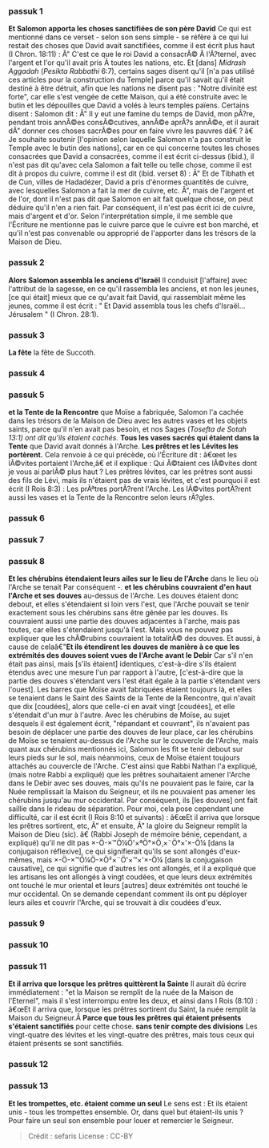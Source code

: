 
### passuk 1
<b>Et Salomon apporta les choses sanctifiées de son père David</b> Ce qui est mentionné dans ce verset - selon son sens simple - se réfère à ce qui lui restait des choses que David avait sanctifiées, comme il est écrit plus haut (I Chron. 18:11) : Â" C'est ce que le roi David a consacrÃ© Ã l'Ã?ternel, avec l'argent et l'or qu'il avait pris Ã toutes les nations, etc. Et [dans] <i>Midrash Aggadah</i> (<i>Pesikta Rabbathi</i> 6:7), certains sages disent qu'il [n'a pas utilisé ces articles pour la construction du Temple] parce qu'il savait qu'il était destiné à être détruit, afin que les nations ne disent pas : "Notre divinité est forte", car elle s'est vengée de cette Maison, qui a été construite avec le butin et les dépouilles que David a volés à leurs temples païens. Certains disent : Salomon dit : Â" Il y eut une famine du temps de David, mon pÃ?re, pendant trois annÃ©es consÃ©cutives, annÃ©e aprÃ?s annÃ©e, et il aurait dÃ" donner ces choses sacrÃ©es pour en faire vivre les pauvres dâ€ ? â€ Je souhaite soutenir [l'opinion selon laquelle Salomon n'a pas construit le Temple avec le butin des nations], car en ce qui concerne toutes les choses consacrées que David a consacrées, comme il est écrit ci-dessus (ibid.), il n'est pas dit qu'avec cela Salomon a fait telle ou telle chose, comme il est dit à propos du cuivre, comme il est dit (ibid. verset 8) : Â" Et de Tibhath et de Cun, villes de Hadadézer, David a pris d'énormes quantités de cuivre, avec lesquelles Salomon a fait la mer de cuivre, etc. Â", mais de l'argent et de l'or, dont il n'est pas dit que Salomon en ait fait quelque chose, on peut déduire qu'il n'en a rien fait. Par conséquent, il n'est pas écrit ici de cuivre, mais d'argent et d'or. Selon l'interprétation simple, il me semble que l'Écriture ne mentionne pas le cuivre parce que le cuivre est bon marché, et qu'il n'est pas convenable ou approprié de l'apporter dans les trésors de la Maison de Dieu.

### passuk 2
<b>Alors Salomon assembla les anciens d'Israël</b> Il conduisit [l'affaire] avec l'attribut de la sagesse, en ce qu'il rassembla les anciens, et non les jeunes, [ce qui était] mieux que ce qu'avait fait David, qui rassemblait même les jeunes, comme il est écrit : " Et David assembla tous les chefs d'Israël... Jérusalem " (I Chron. 28:1).

### passuk 3
<b>La fête</b> la fête de Succoth.

### passuk 4

### passuk 5
<b>et la Tente de la Rencontre</b> que Moïse a fabriquée, Salomon l'a cachée dans les trésors de la Maison de Dieu avec les autres vases et les objets saints, parce qu'il n'en avait pas besoin, et nos Sages (<i>Tosefta de Sotah 13:1) ont dit qu'ils étaient cachés.</i>
<b>Tous les vases sacrés qui étaient dans la Tente</b> que David avait donnés à l'Arche.
<b>Les prêtres et les Lévites les portèrent.</b> Cela renvoie à ce qui précède, où l'Écriture dit : â€œet les lÃ©vites portaient l'Arche,â€ et il explique : Qui Ã©taient ces lÃ©vites dont je vous ai parlÃ© plus haut ? Les prêtres lévites, car les prêtres sont aussi des fils de Lévi, mais ils n'étaient pas de vrais lévites, et c'est pourquoi il est écrit (I Rois 8:3) : Les prÃªtres portÃ?rent l'Arche. Les lÃ©vites portÃ?rent aussi les vases et la Tente de la Rencontre selon leurs rÃ?gles.

### passuk 6

### passuk 7

### passuk 8
<b>Et les chérubins étendaient leurs ailes sur le lieu de l'Arche</b> dans le lieu où l'Arche se tenait Par conséquent -.
<b>et les chérubins couvraient d'en haut l'Arche et ses douves</b> au-dessus de l'Arche. Les douves étaient donc debout, et elles s'étendaient si loin vers l'est, que l'Arche pouvait se tenir exactement sous les chérubins sans être gênée par les douves. Ils couvraient aussi une partie des douves adjacentes à l'arche, mais pas toutes, car elles s'étendaient jusqu'à l'est. Mais vous ne pouvez pas expliquer que les chÃ©rubins couvraient la totalitÃ© des douves. Et aussi, à cause de celaâ€"<b>Et ils étendirent les douves de manière à ce que les extrémités des douves soient vues de l'Arche avant le Debir</b> Car s'il n'en était pas ainsi, mais [s'ils étaient] identiques, c'est-à-dire s'ils étaient étendus avec une mesure l'un par rapport à l'autre, [c'est-à-dire que la partie des douves s'étendant vers l'est était égale à la partie s'étendant vers l'ouest]. Les barres que Moïse avait fabriquées étaient toujours là, et elles se tenaient dans le Saint des Saints de la Tente de la Rencontre, qui n'avait que dix [coudées], alors que celle-ci en avait vingt [coudées], et elle s'étendait d'un mur à l'autre. Avec les chérubins de Moïse, au sujet desquels il est également écrit, "répandant et couvrant", ils n'avaient pas besoin de déplacer une partie des douves de leur place, car les chérubins de Moïse se tenaient au-dessus de l'Arche sur le couvercle de l'Arche, mais quant aux chérubins mentionnés ici, Salomon les fit se tenir debout sur leurs pieds sur le sol, mais néanmoins, ceux de Moïse étaient toujours attachés au couvercle de l'Arche. C'est ainsi que Rabbi Nathan l'a expliqué, (mais notre Rabbi a expliqué) que les prêtres souhaitaient amener l'Arche dans le Debir avec ses douves, mais qu'ils ne pouvaient pas le faire, car la Nuée remplissait la Maison du Seigneur, et ils ne pouvaient pas amener les chérubins jusqu'au mur occidental. Par conséquent, ils [les douves] ont fait saillie dans le rideau de séparation. Pour moi, cela pose cependant une difficulté, car il est écrit (I Rois 8:10 et suivants) : â€œEt il arriva que lorsque les prêtres sortirent, etc, Â" et ensuite, Â" la gloire du Seigneur remplit la Maison de Dieu (sic). â€ (Rabbi Joseph de mémoire bénie, cependant, a expliqué) qu'il ne dit pas ×-Ö-×™Ö¼Ö'×ªÖ°×Ö¸×¨Ö°×'×-Ö¼ [dans la conjugaison réflexive], ce qui signifierait qu'ils se sont allongés d'eux-mêmes, mais ×-Ö-×™Ö¼Ö-×Ö²×¨Ö'×™×'×-Ö¼ [dans la conjugaison causative], ce qui signifie que d'autres les ont allongés, et il a expliqué que les artisans les ont allongés à vingt coudées, et que leurs deux extrémités ont touché le mur oriental et leurs [autres] deux extrémités ont touché le mur occidental. On se demande cependant comment ils ont pu déployer leurs ailes et couvrir l'Arche, qui se trouvait à dix coudées d'eux.

### passuk 9

### passuk 10

### passuk 11
<b>Et il arriva que lorsque les prêtres quittèrent la Sainte</b> Il aurait dû écrire immédiatement : "et la Maison se remplit de la nuée de la Maison de l'Eternel", mais il s'est interrompu entre les deux, et ainsi dans I Rois (8:10) : â€œEt il arriva que, lorsque les prêtres sortirent du Saint, la nuée remplit la Maison du Seigneur.Â
<b>Parce que tous les prêtres qui étaient présents s'étaient sanctifiés</b> pour cette chose.
<b>sans tenir compte des divisions</b> Les vingt-quatre des lévites et les vingt-quatre des prêtres, mais tous ceux qui étaient présents se sont sanctifiés.

### passuk 12

### passuk 13
<b>Et les trompettes, etc. étaient comme un seul</b> Le sens est : Et ils étaient unis - tous les trompettes ensemble. Or, dans quel but étaient-ils unis ? Pour faire un seul son ensemble pour louer et remercier le Seigneur.

>Crédit : sefaris
>License : CC-BY